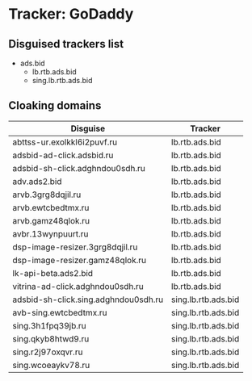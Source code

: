 # Tracker: GoDaddy

## Disguised trackers list

* ads.bid
    * lb.rtb.ads.bid
    * sing.lb.rtb.ads.bid

## Cloaking domains

| Disguise | Tracker |
| ---- | ---- |
| abttss-ur.exolkkl6i2puvf.ru | lb.rtb.ads.bid |
| adsbid-ad-click.adsbid.ru | lb.rtb.ads.bid |
| adsbid-sh-click.adghndou0sdh.ru | lb.rtb.ads.bid |
| adv.ads2.bid | lb.rtb.ads.bid |
| arvb.3grg8dqjil.ru | lb.rtb.ads.bid |
| arvb.ewtcbedtmx.ru | lb.rtb.ads.bid |
| arvb.gamz48qlok.ru | lb.rtb.ads.bid |
| avbr.13wynpuurt.ru | lb.rtb.ads.bid |
| dsp-image-resizer.3grg8dqjil.ru | lb.rtb.ads.bid |
| dsp-image-resizer.gamz48qlok.ru | lb.rtb.ads.bid |
| lk-api-beta.ads2.bid | lb.rtb.ads.bid |
| vitrina-ad-click.adghndou0sdh.ru | lb.rtb.ads.bid |
| adsbid-sh-click.sing.adghndou0sdh.ru | sing.lb.rtb.ads.bid |
| avb-sing.ewtcbedtmx.ru | sing.lb.rtb.ads.bid |
| sing.3h1fpq39jb.ru | sing.lb.rtb.ads.bid |
| sing.qkyb8htwd9.ru | sing.lb.rtb.ads.bid |
| sing.r2j97oxqvr.ru | sing.lb.rtb.ads.bid |
| sing.wcoeaykv78.ru | sing.lb.rtb.ads.bid |